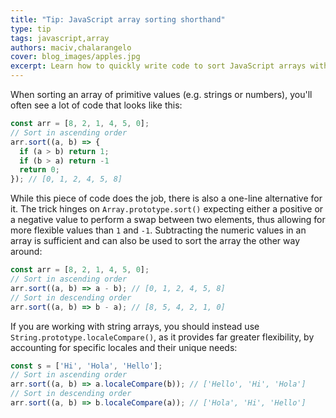 ```yaml
---
title: "Tip: JavaScript array sorting shorthand"
type: tip
tags: javascript,array
authors: maciv,chalarangelo
cover: blog_images/apples.jpg
excerpt: Learn how to quickly write code to sort JavaScript arrays with this handy one-liner.
---
```


When sorting an array of primitive values (e.g. strings or numbers), you'll often see a lot of code that looks like this:

```js
const arr = [8, 2, 1, 4, 5, 0];
// Sort in ascending order
arr.sort((a, b) => {
  if (a > b) return 1;
  if (b > a) return -1
  return 0;
}); // [0, 1, 2, 4, 5, 8]
```

While this piece of code does the job, there is also a one-line alternative for it. The trick hinges on `Array.prototype.sort()` expecting either a positive or a negative value to perform a swap between two elements, thus allowing for more flexible values than `1` and `-1`. Subtracting the numeric values in an array is sufficient and can also be used to sort the array the other way around:

```js
const arr = [8, 2, 1, 4, 5, 0];
// Sort in ascending order
arr.sort((a, b) => a - b); // [0, 1, 2, 4, 5, 8]
// Sort in descending order
arr.sort((a, b) => b - a); // [8, 5, 4, 2, 1, 0]
```

If you are working with string arrays, you should instead use `String.prototype.localeCompare()`, as it provides far greater flexibility, by accounting for specific locales and their unique needs:

```js
const s = ['Hi', 'Hola', 'Hello'];
// Sort in ascending order
arr.sort((a, b) => a.localeCompare(b)); // ['Hello', 'Hi', 'Hola']
// Sort in descending order
arr.sort((a, b) => b.localeCompare(a)); // ['Hola', 'Hi', 'Hello']
```
